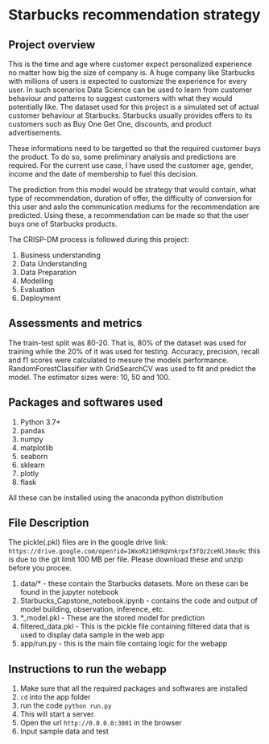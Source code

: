 # Starbucks recommendation strategy

## Project overview
This is the time and age where customer expect personalized experience no matter how big the size of company is. A huge company like Starbucks with millions of users is expected to customize the experience for every user. In such scenarios Data Science can be used to learn from customer behaviour and patterns to suggest customers with what they would potentially like. The dataset used for this project is a simulated set of actual customer behaviour at Starbucks. Starbucks usually provides offers to its customers such as Buy One Get One, discounts, and product advertisements. 

These informations need to be targetted so that the required customer buys the product. To do so, some preliminary analysis and predictions are required. For the current use case, I have used the customer age, gender, income and the date of membership to fuel this decision.

The prediction from this model would be strategy that would contain, what type of recommendation, duration of offer, the difficulty of conversion for this user and aslo the communication mediums for the recommendation are predicted. Using these, a recommendation can be made so that the user buys one of Starbucks products.

The CRISP-DM process is followed during this project:
1. Business understanding
2. Data Understanding
3. Data Preparation
4. Modelling
5. Evaluation
6. Deployment

## Assessments and metrics
The train-test split was 80-20. That is, 80% of the dataset was used for training while the 20% of it was used for testing. Accuracy, precision, recall and f1 scores were calculated to mesure the models performance. RandomForestClassifier with GridSearchCV was used to fit and predict the model. The estimator sizes were: 10, 50 and 100.

## Packages and softwares used
1. Python 3.7+
2. pandas
3. numpy
4. matplotlib
5. seaborn
6. sklearn
7. plotly
8. flask

All these can be installed using the anaconda python distribution

## File Description
The pickle(.pkl) files are in the google drive link: `https://drive.google.com/open?id=1WxoR21Hh9qVnkrpxf3fQz2ceNlJ6mu9c` this is due to the git limit 100 MB per file. Please download these and unzip before you procee.
1. data/* - these contain the Starbucks datasets. More on these can be found in the jupyter notebook
2. Starbucks_Capstone_notebook.ipynb - contains the code and output of model building, observation, inference, etc.
3. *_model.pkl - These are the stored model for prediction
4. filtered_data.pkl - This is the pickle file containing filtered data that is used to display data sample in the web app
5. app/run.py - this is the main file containg logic for the webapp

## Instructions to run the webapp
1. Make sure that all the required packages and softwares are installed
2. `cd` into the app folder
3. run the code `python run.py`
4. This will start a server.
5. Open the url `http://0.0.0.0:3001` in the browser
6. Input sample data and test
